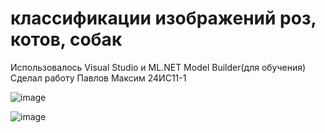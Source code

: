 # классификации изображений роз, котов, собак 
Использовалось Visual Studio и ML.NET Model Builder(для обучения)
Сделал работу Павлов Максим 24ИС11-1

![image](https://github.com/user-attachments/assets/81eaeed5-e079-483d-81a8-f99625d8d189)

![image](https://github.com/user-attachments/assets/f95db70d-4ffc-4352-be7e-6a54aadee1cd)
